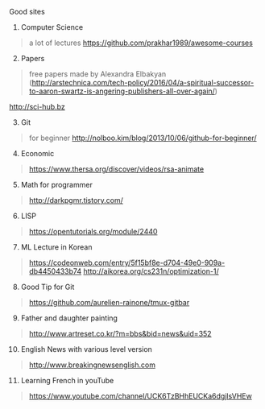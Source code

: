 Good sites

1. Computer Science 

  > a lot of lectures
  https://github.com/prakhar1989/awesome-courses
  
2. Papers
  > free papers made by Alexandra Elbakyan 
  (http://arstechnica.com/tech-policy/2016/04/a-spiritual-successor-to-aaron-swartz-is-angering-publishers-all-over-again/)

  http://sci-hub.bz
  
  
3. Git
  > for beginner 
  http://nolboo.kim/blog/2013/10/06/github-for-beginner/


4. Economic
  > https://www.thersa.org/discover/videos/rsa-animate

5. Math for programmer
  > http://darkpgmr.tistory.com/


6. LISP
  > https://opentutorials.org/module/2440
  
7. ML Lecture in Korean
  > https://codeonweb.com/entry/5f15bf8e-d704-49e0-909a-db4450433b74
  > http://aikorea.org/cs231n/optimization-1/

8. Good Tip for Git
  > https://github.com/aurelien-rainone/tmux-gitbar
  
9. Father and daughter painting
  > http://www.artreset.co.kr/?m=bbs&bid=news&uid=352

10. English News with various level version
  > http://www.breakingnewsenglish.com
  
11. Learning French in youTube
  > https://www.youtube.com/channel/UCK6TzBHhEUCKa6dgjlsVHEw
